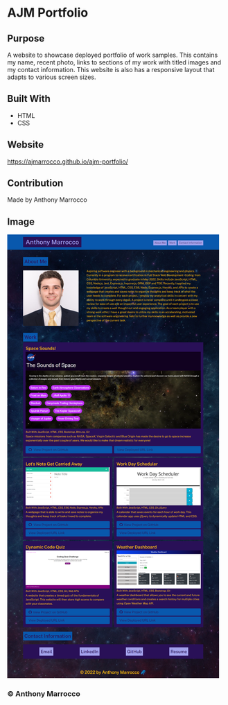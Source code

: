 # AJM Portfolio

## Purpose
A website to showcase deployed portfolio of work samples. This contains my name, recent photo, links to sections of my work with titled images and my contact information.  This website is also has a responsive layout that adapts to various screen sizes.

## Built With
* HTML
* CSS

## Website
https://ajmarrocco.github.io/ajm-portfolio/

## Contribution
Made by Anthony Marrocco

## Image

![screenshot](assets/images/screencapture-file-C-Users-ajmar-OneDrive-Desktop-BootCamp-Module2-Challenge-ajm-portfolio-index-html-2022-03-13-12_35_47.png)

### &copy; Anthony Marrocco